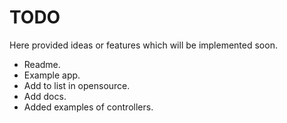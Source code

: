# TODO

Here provided ideas or features which will be implemented soon.

- Readme.
- Example app.
- Add to list in opensource.
- Add docs.
- Added examples of controllers.
